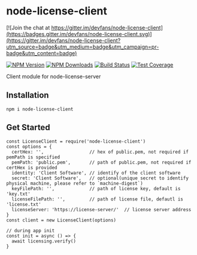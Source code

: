 # node-license-client

[![Join the chat at https://gitter.im/devfans/node-license-client](https://badges.gitter.im/devfans/node-license-client.svg)](https://gitter.im/devfans/node-license-client?utm_source=badge&utm_medium=badge&utm_campaign=pr-badge&utm_content=badge)

[![NPM Version][npm-image]][npm-url]
[![NPM Downloads][downloads-image]][downloads-url]
[![Build Status][travis-image]][travis-url]
[![Test Coverage][coveralls-image]][coveralls-url]

Client module for node-license-server

## Installation 

```
npm i node-license-client
```

## Get Started

```
const LicenseClient = require('node-license-client')
const options = {
  certHex: '',                 // hex of public.pem, not required if pemPath is specified
  pemPath: 'public.pem',       // path of public.pem, not required if certHex is provided
  identity: 'Client Software', // identify of the client software 
  secret: 'Client Software',   // optional(unique secret to identify physical machine, please refer to `machine-digest`)
  keyFilePath: '',             // path of license key, default is 'key.txt'
  licenseFilePath: '',         // path of license file, defautl is 'license.txt'
  licenseServer: 'https://license-server/'  // license server address
}
const client = new LicenseClient(options)

// during app init
const init = async () => {
  await licensing.verify()
}

```

 
[npm-image]: https://img.shields.io/npm/v/node-license-client.svg
[npm-url]: https://npmjs.org/package/node-license-client
[travis-image]: https://img.shields.io/travis/devfans/node-license-client/master.svg
[travis-url]: https://travis-ci.org/devfans/node-license-client
[coveralls-image]: https://img.shields.io/coveralls/devfans/node-license-client/master.svg
[coveralls-url]: https://coveralls.io/r/devfans/node-license-client?branch=master
[downloads-image]: https://img.shields.io/npm/dm/node-license-client.svg
[downloads-url]: https://npmjs.org/package/node-license-client


